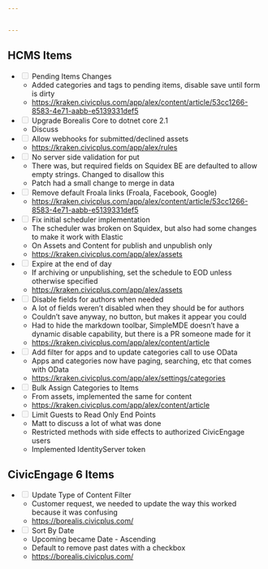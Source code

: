 ```yaml
---


---
```


<h2 id="hcms-items">HCMS Items</h2>
<ul>
<li class="task-list-item"><input type="checkbox" class="task-list-item-checkbox" disabled=""> Pending Items Changes
<ul>
<li>Added categories and tags to pending items, disable save until form is dirty</li>
<li><a href="https://kraken.civicplus.com/app/alex/content/article/53cc1266-8583-4e71-aabb-e5139331def5">https://kraken.civicplus.com/app/alex/content/article/53cc1266-8583-4e71-aabb-e5139331def5</a></li>
</ul>
</li>
<li class="task-list-item"><input type="checkbox" class="task-list-item-checkbox" disabled=""> Upgrade Borealis Core to dotnet core 2.1
<ul>
<li>Discuss</li>
</ul>
</li>
<li class="task-list-item"><input type="checkbox" class="task-list-item-checkbox" disabled=""> Allow webhooks for submitted/declined assets
<ul>
<li><a href="https://kraken.civicplus.com/app/alex/rules">https://kraken.civicplus.com/app/alex/rules</a></li>
</ul>
</li>
<li class="task-list-item"><input type="checkbox" class="task-list-item-checkbox" disabled=""> No server side validation for put
<ul>
<li>There was, but required fields on Squidex BE are defaulted to allow empty strings. Changed to disallow this</li>
<li>Patch had a small change to merge in data</li>
</ul>
</li>
<li class="task-list-item"><input type="checkbox" class="task-list-item-checkbox" disabled="">  Remove default Froala links (Froala, Facebook, Google)
<ul>
<li><a href="https://kraken.civicplus.com/app/alex/content/article/53cc1266-8583-4e71-aabb-e5139331def5">https://kraken.civicplus.com/app/alex/content/article/53cc1266-8583-4e71-aabb-e5139331def5</a></li>
</ul>
</li>
<li class="task-list-item"><input type="checkbox" class="task-list-item-checkbox" disabled=""> Fix initial scheduler implementation
<ul>
<li>The scheduler was broken on Squidex, but also had some changes to make it work with Elastic</li>
<li>On Assets and Content for publish and unpublish only</li>
<li><a href="https://kraken.civicplus.com/app/alex/assets">https://kraken.civicplus.com/app/alex/assets</a></li>
</ul>
</li>
<li class="task-list-item"><input type="checkbox" class="task-list-item-checkbox" disabled=""> Expire at the end of day
<ul>
<li>If archiving or unpublishing, set the schedule to EOD unless otherwise specified</li>
<li><a href="https://kraken.civicplus.com/app/alex/assets">https://kraken.civicplus.com/app/alex/assets</a></li>
</ul>
</li>
<li class="task-list-item"><input type="checkbox" class="task-list-item-checkbox" disabled=""> Disable fields for authors when needed
<ul>
<li>A lot of fields weren’t disabled when they should be for authors</li>
<li>Couldn’t save anyway, no button, but makes it appear you could</li>
<li>Had to hide the markdown toolbar, SimpleMDE doesn’t have a dynamic disable capability, but there is a PR someone made for it</li>
<li><a href="https://kraken.civicplus.com/app/alex/content/article">https://kraken.civicplus.com/app/alex/content/article</a></li>
</ul>
</li>
<li class="task-list-item"><input type="checkbox" class="task-list-item-checkbox" disabled=""> Add filter for apps and to update categories call to use OData
<ul>
<li>Apps and categories now have paging, searching, etc that comes with OData</li>
<li><a href="https://kraken.civicplus.com/app/alex/settings/categories">https://kraken.civicplus.com/app/alex/settings/categories</a></li>
</ul>
</li>
<li class="task-list-item"><input type="checkbox" class="task-list-item-checkbox" disabled=""> Bulk Assign Categories to Items
<ul>
<li>From assets, implemented the same for content</li>
<li><a href="https://kraken.civicplus.com/app/alex/content/article">https://kraken.civicplus.com/app/alex/content/article</a></li>
</ul>
</li>
<li class="task-list-item"><input type="checkbox" class="task-list-item-checkbox" disabled=""> Limit Guests to Read Only End Points
<ul>
<li>Matt to discuss a lot of what was done</li>
<li>Restricted methods with side effects to authorized CivicEngage users</li>
<li>Implemented IdentityServer token</li>
</ul>
</li>
</ul>
<h2 id="civicengage-6-items">CivicEngage 6 Items</h2>
<ul>
<li class="task-list-item"><input type="checkbox" class="task-list-item-checkbox" disabled=""> Update Type of Content Filter
<ul>
<li>Customer request, we needed to update the way this worked because it was confusing</li>
<li><a href="https://borealis.civicplus.com/">https://borealis.civicplus.com/</a></li>
</ul>
</li>
<li class="task-list-item"><input type="checkbox" class="task-list-item-checkbox" disabled=""> Sort By Date
<ul>
<li>Upcoming became Date - Ascending</li>
<li>Default to remove past dates with a checkbox</li>
<li><a href="https://borealis.civicplus.com/">https://borealis.civicplus.com/</a></li>
</ul>
</li>
</ul>

